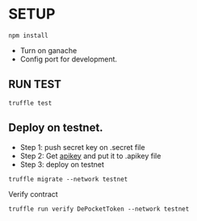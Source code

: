 # SETUP 
```
npm install
```
+ Turn on ganache 
+ Config port for development.

## RUN TEST
```
truffle test
```
## Deploy on testnet. 
+ Step 1: push secret key on .secret file
+ Step 2: Get [apikey](https://medium.com/@harismumtaz_19503/steps-to-deploy-and-verify-smart-contract-on-binance-smart-chain-e89377b24ae7) and put it to .apikey file
+ Step 3: deploy on testnet
```
truffle migrate --network testnet
```
Verify contract
```
truffle run verify DePocketToken --network testnet
```

